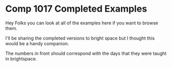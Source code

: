 # Comp 1017 Completed Examples

Hey Folks you can look at all of the examples here if you want to browse them.

I'll be sharing the completed versions to bright space but I thought this would be a handy companion.

The numbers in front should correspond with the days that they were taught in brightspace.
